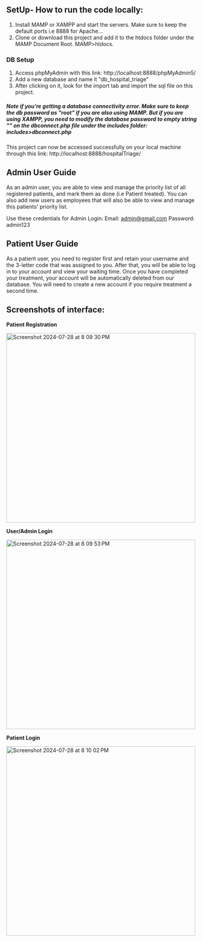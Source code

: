 ## SetUp- How to run the code locally:

  1. Install MAMP or XAMPP and start the servers. Make sure to keep the default ports i.e 8888 for Apache...
  2. Clone or download this project and add it to the htdocs folder under the MAMP Document Root. MAMP>htdocs.
   
### DB Setup
   1. Access phpMyAdmin with this link: http://localhost:8888/phpMyAdmin5/
   2. Add a new database and name it "db_hospital_triage"
   3. After clicking on it, look for the import tab and import the sql file on this project.

##### Note if you're getting a database connectivity error. Make sure to keep the db password as "root" if you are also using MAMP. But if you are using XAMPP, you need to modify the database password to empty string "" on the dbconnect.php file under the includes folder: includes>dbconnect.php

This project can now be accessed successfully on your local machine through this link: http://localhost:8888/hospitalTriage/


## Admin User Guide

As an admin user, you are able to view and manage the priority list of all registered patients, and mark them as done (i.e Patient treated). You can also add new users as employees that will also be able to view and manage this patients' priority list.

Use these credentials for Admin Login:
      Email:     admin@gmail.com
      Password:  admin123


## Patient User Guide
As a patient user, you need to register first and retain your username and the 3-letter code that was assigned to you. After that, you will be able to log in to your account and view your waiting time. Once you have completed your treatment, your account will be automatically deleted from our database. You will need to create a new account if you require treatment a second time.


## Screenshots of interface:


**Patient Registration**

<img width="500" alt="Screenshot 2024-07-28 at 8 09 30 PM" src="https://github.com/user-attachments/assets/e5f52de0-5fec-4a29-b8b6-153ed33be5ed">



**User/Admin Login**

<img width="500" alt="Screenshot 2024-07-28 at 8 09 53 PM" src="https://github.com/user-attachments/assets/87792bf3-4370-4c04-bc76-1b7aecd81877">



**Patient Login**


<img width="500" alt="Screenshot 2024-07-28 at 8 10 02 PM" src="https://github.com/user-attachments/assets/5ef26b53-7325-4f2b-b96a-1d12359da53e">




